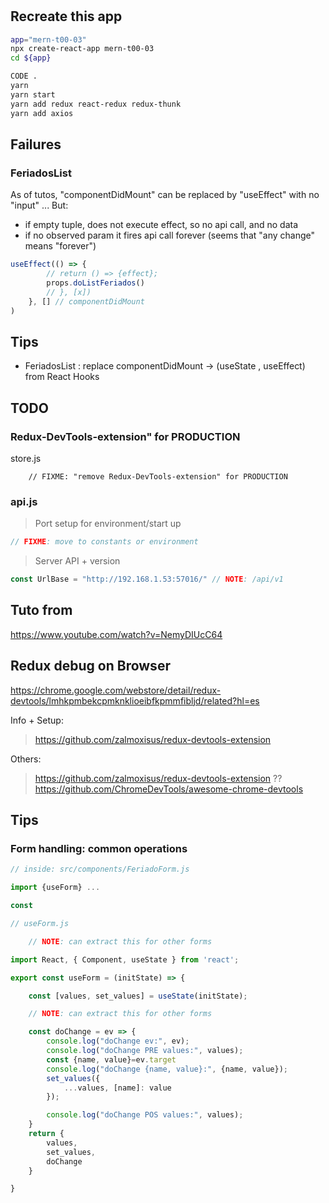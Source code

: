 #

## Recreate this app

``` sh
app="mern-t00-03"
npx create-react-app mern-t00-03
cd ${app}

CODE .
yarn
yarn start
yarn add redux react-redux redux-thunk
yarn add axios 

```

## Failures

### FeriadosList

As of tutos, "componentDidMount" can be replaced by "useEffect" with no "input" ...
But:

* if empty tuple, does not execute effect, so no api call, and no data
* if no observed param it fires api call forever (seems that "any change" means "forever")

``` js
useEffect(() => {
        // return () => {effect};
        props.doListFeriados()
        // }, [x])
    }, [] // componentDidMount
)
```

## Tips

* FeriadosList : replace componentDidMount -> (useState , useEffect) from React Hooks 

## TODO

### Redux-DevTools-extension" for PRODUCTION

store.js

        // FIXME: "remove Redux-DevTools-extension" for PRODUCTION

### api.js

> Port setup for environment/start up

``` js
// FIXME: move to constants or environment
```

> Server API + version

``` js
const UrlBase = "http://192.168.1.53:57016/" // NOTE: /api/v1
```

## Tuto from

https://www.youtube.com/watch?v=NemyDIUcC64

## Redux debug on Browser

https://chrome.google.com/webstore/detail/redux-devtools/lmhkpmbekcpmknklioeibfkpmmfibljd/related?hl=es

Info + Setup:

> https://github.com/zalmoxisus/redux-devtools-extension

Others:

> https://github.com/zalmoxisus/redux-devtools-extension
> ?? https://github.com/ChromeDevTools/awesome-chrome-devtools

## Tips

### Form handling: common operations

``` js 
// inside: src/components/FeriadoForm.js

import {useForm} ...

const 

``` 
``` js 
// useForm.js

    // NOTE: can extract this for other forms

import React, { Component, useState } from 'react'; 

export const useForm = (initState) => {

    const [values, set_values] = useState(initState);

    // NOTE: can extract this for other forms

    const doChange = ev => {
        console.log("doChange ev:", ev); 
        console.log("doChange PRE values:", values); 
        const {name, value}=ev.target
        console.log("doChange {name, value}:", {name, value}); 
        set_values({
            ...values, [name]: value
        });

        console.log("doChange POS values:", values);
    }
    return {
        values,
        set_values,
        doChange
    }

}
```
